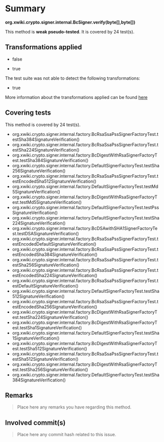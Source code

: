 # Summary
**org.xwiki.crypto.signer.internal.BcSigner.verify(byte[],byte[])**

This method is **weak pseudo-tested**.
It is covered by 24 test(s). 


## Transformations applied

- false

- true


The test suite was not able to detect the following transformations:
 * true 


More information about the transformations applied can be found [here](https://github.com/STAMP-project/pitest-descartes)

## Covering tests
This method is covered by 24 test(s).
* org.xwiki.crypto.signer.internal.factory.BcRsaSsaPssSignerFactoryTest.testSha384SignatureVerification()
* org.xwiki.crypto.signer.internal.factory.BcRsaSsaPssSignerFactoryTest.testSha224SignatureVerification()
* org.xwiki.crypto.signer.internal.factory.BcDigestWithRsaSignerFactoryTest.testSha384SignatureVerification()
* org.xwiki.crypto.signer.internal.factory.DefaultSignerFactoryTest.testSha256SignatureVerification()
* org.xwiki.crypto.signer.internal.factory.BcRsaSsaPssSignerFactoryTest.testEncodedSha512SignatureVerification()
* org.xwiki.crypto.signer.internal.factory.DefaultSignerFactoryTest.testMd5SignatureVerification()
* org.xwiki.crypto.signer.internal.factory.BcDigestWithRsaSignerFactoryTest.testMd5SignatureVerification()
* org.xwiki.crypto.signer.internal.factory.DefaultSignerFactoryTest.testPssSignatureVerification()
* org.xwiki.crypto.signer.internal.factory.DefaultSignerFactoryTest.testSha224SignatureVerification()
* org.xwiki.crypto.signer.internal.factory.BcDSAwithSHA1SignerFactoryTest.testDSASignatureVerification()
* org.xwiki.crypto.signer.internal.factory.BcRsaSsaPssSignerFactoryTest.testEncodedDefaultSignatureVerification()
* org.xwiki.crypto.signer.internal.factory.BcRsaSsaPssSignerFactoryTest.testEncodedSha384SignatureVerification()
* org.xwiki.crypto.signer.internal.factory.BcRsaSsaPssSignerFactoryTest.testSha256SignatureVerification()
* org.xwiki.crypto.signer.internal.factory.BcRsaSsaPssSignerFactoryTest.testEncodedSha224SignatureVerification()
* org.xwiki.crypto.signer.internal.factory.BcRsaSsaPssSignerFactoryTest.testDefaultSignatureVerification()
* org.xwiki.crypto.signer.internal.factory.DefaultSignerFactoryTest.testSha512SignatureVerification()
* org.xwiki.crypto.signer.internal.factory.BcRsaSsaPssSignerFactoryTest.testEncodedSha256SignatureVerification()
* org.xwiki.crypto.signer.internal.factory.BcDigestWithRsaSignerFactoryTest.testSha224SignatureVerification()
* org.xwiki.crypto.signer.internal.factory.BcDigestWithRsaSignerFactoryTest.testSha1SignatureVerification()
* org.xwiki.crypto.signer.internal.factory.DefaultSignerFactoryTest.testSha1SignatureVerification()
* org.xwiki.crypto.signer.internal.factory.BcDigestWithRsaSignerFactoryTest.testSha512SignatureVerification()
* org.xwiki.crypto.signer.internal.factory.BcRsaSsaPssSignerFactoryTest.testSha512SignatureVerification()
* org.xwiki.crypto.signer.internal.factory.BcDigestWithRsaSignerFactoryTest.testSha256SignatureVerification()
* org.xwiki.crypto.signer.internal.factory.DefaultSignerFactoryTest.testSha384SignatureVerification()


## Remarks
> Place here any remarks you have regarding this method.

## Involved commit(s)

> Place here any commit hash related to this issue.
